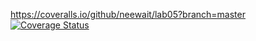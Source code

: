 https://coveralls.io/github/neewait/lab05?branch=master
[![Coverage Status](https://coveralls.io/repos/github/neewait/lab05/badge.svg?branch=master)](https://coveralls.io/github/neewait/lab05?branch=master)
